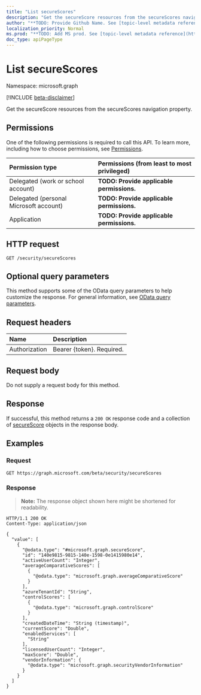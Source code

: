 ```yaml
---
title: "List secureScores"
description: "Get the secureScore resources from the secureScores navigation property."
author: "**TODO: Provide Github Name. See [topic-level metadata reference](https://msgo.azurewebsites.net/add/document/guidelines/metadata.html#topic-level-metadata)**"
localization_priority: Normal
ms.prod: "**TODO: Add MS prod. See [topic-level metadata reference](https://msgo.azurewebsites.net/add/document/guidelines/metadata.html#topic-level-metadata)**"
doc_type: apiPageType
---
```


# List secureScores
Namespace: microsoft.graph

[!INCLUDE [beta-disclaimer](../../includes/beta-disclaimer.md)]

Get the secureScore resources from the secureScores navigation property.

## Permissions
One of the following permissions is required to call this API. To learn more, including how to choose permissions, see [Permissions](/graph/permissions-reference).

|Permission type|Permissions (from least to most privileged)|
|:---|:---|
|Delegated (work or school account)|**TODO: Provide applicable permissions.**|
|Delegated (personal Microsoft account)|**TODO: Provide applicable permissions.**|
|Application|**TODO: Provide applicable permissions.**|

## HTTP request

<!-- {
  "blockType": "ignored"
}
-->
``` http
GET /security/secureScores
```

## Optional query parameters
This method supports some of the OData query parameters to help customize the response. For general information, see [OData query parameters](/graph/query-parameters).

## Request headers
|Name|Description|
|:---|:---|
|Authorization|Bearer {token}. Required.|

## Request body
Do not supply a request body for this method.

## Response

If successful, this method returns a `200 OK` response code and a collection of [secureScore](../resources/securescore.md) objects in the response body.

## Examples

### Request
<!-- {
  "blockType": "request",
  "name": "list_securescore"
}
-->
``` http
GET https://graph.microsoft.com/beta/security/secureScores
```


### Response
>**Note:** The response object shown here might be shortened for readability.
<!-- {
  "blockType": "response",
  "truncated": true,
  "@odata.type": "Collection(microsoft.graph.secureScore)"
}
-->
``` http
HTTP/1.1 200 OK
Content-Type: application/json

{
  "value": [
    {
      "@odata.type": "#microsoft.graph.secureScore",
      "id": "140e9815-9815-140e-1598-0e1415980e14",
      "activeUserCount": "Integer",
      "averageComparativeScores": [
        {
          "@odata.type": "microsoft.graph.averageComparativeScore"
        }
      ],
      "azureTenantId": "String",
      "controlScores": [
        {
          "@odata.type": "microsoft.graph.controlScore"
        }
      ],
      "createdDateTime": "String (timestamp)",
      "currentScore": "Double",
      "enabledServices": [
        "String"
      ],
      "licensedUserCount": "Integer",
      "maxScore": "Double",
      "vendorInformation": {
        "@odata.type": "microsoft.graph.securityVendorInformation"
      }
    }
  ]
}
```


